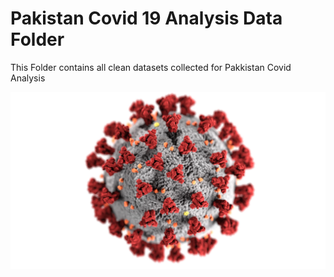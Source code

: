 <h1>Pakistan Covid 19 Analysis Data Folder</h1>
<p>This Folder contains all clean datasets collected for Pakkistan Covid Analysis</p>
<img src="https://github.com/OmdenaAI/omdena-pakistan-covid-analysis/blob/main/Data/cdc-k0KRNtqcjfw-unsplash.jpg"/>

